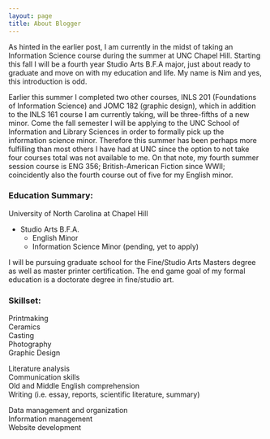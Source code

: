 ```yaml
---
layout: page
title: About Blogger
---
```

As hinted in the earlier post, I am currently in the midst of taking an Information Science course during the summer at UNC Chapel Hill.  Starting this fall I will be a fourth year Studio Arts B.F.A major, just about ready to graduate and move on with my education and life.  My name is Nim and yes, this introduction is odd.

Earlier this summer I completed two other courses, INLS 201 (Foundations of Information Science) and JOMC 182 (graphic design), which in addition to the INLS 161 course I am currently taking, will be three-fifths of a new minor. Come the fall semester I will be applying to the UNC School of Information and Library Sciences in order to formally pick up the information science minor. Therefore this summer has been perhaps more fulfilling than most others I have had at UNC since the option to not take four courses total was not available to me. On that note, my fourth summer session course is ENG 356; British-American Fiction since WWII; coincidently also the fourth course out of five for my English minor.

### Education Summary:  

University of North Carolina at Chapel Hill
* Studio Arts B.F.A.
  * English Minor 
  * Information Science Minor (pending, yet to apply)
  
I will be pursuing graduate school for the Fine/Studio Arts Masters degree as well as master printer certification. The end game goal of my formal education is a doctorate degree in fine/studio art.  

### Skillset:

Printmaking  
Ceramics  
Casting  
Photography  
Graphic Design  

Literature analysis  
Communication skills  
Old and Middle English comprehension  
Writing (i.e. essay, reports, scientific literature, summary)  

Data management and organization  
Information management  
Website development  